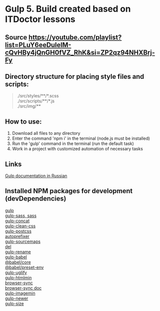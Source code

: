# Gulp 5. Build created based on ITDoctor lessons
## Source https://youtube.com/playlist?list=PLuY6eeDuleIM-cQvHBy4jQnGH0fVZ_RhK&si=ZP2qz94NHXBrj-Fy

## Directory structure for placing style files and scripts:
>./src/styles/\*\*/\*.scss  
>./src/scripts/\*\*/\*.js  
>./src/img/\*\*  

## How to use:
1. Download all files to any directory
2. Enter the command 'npm i' in the terminal (node.js must be installed)
3. Run the 'gulp' command in the terminal (run the default task)
4. Work in a project with customized automation of necessary tasks

## Links
[Gulp documentation in Russian](https://webdesign-master.ru/blog/docs/gulp-documentation.html)

## Installed NPM packages for development (devDependencies)
[gulp](https://www.npmjs.com/package/gulp)  
[gulp-sass, sass](https://www.npmjs.com/package/gulp-sass)  
[gulp-concat](https://www.npmjs.com/package/gulp-concat)  
[gulp-clean-css](https://www.npmjs.com/package/gulp-clean-css)  
[gulp-postcss](https://www.npmjs.com/package/gulp-postcss)  
[autoprefixer](https://www.npmjs.com/package/autoprefixer)  
[gulp-sourcemaps](https://www.npmjs.com/package/gulp-sourcemaps)  
[del](https://www.npmjs.com/package/del)  
[gulp-rename](https://www.npmjs.com/package/gulp-rename)  
[gulp-babel](https://www.npmjs.com/package/gulp-babel)  
[@babel/core](https://www.npmjs.com/package/@babel/core)  
[@babel/preset-env](https://www.npmjs.com/package/@babel/preset-env)  
[gulp-uglify](https://www.npmjs.com/package/gulp-uglify)  
[gulp-htmlmin](https://www.npmjs.com/package/gulp-htmlmin)  
[browser-sync](https://www.npmjs.com/package/browser-sync)  
[browser-sync doc](https://browsersync.io/docs/gulp)  
[gulp-imagemin](https://www.npmjs.com/package/gulp-imagemin)  
[gulp-newer](https://www.npmjs.com/package/gulp-newer)  
[gulp-size](https://www.npmjs.com/package/gulp-size)  

